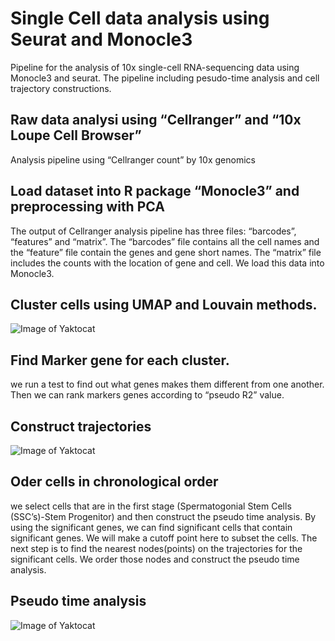 # Single Cell data analysis using Seurat and Monocle3

Pipeline for the analysis of 10x single-cell RNA-sequencing data using Monocle3 and seurat. The pipeline including pesudo-time analysis and cell trajectory constructions. 

##  Raw data analysi using “Cellranger” and “10x Loupe Cell Browser”
Analysis pipeline using “Cellranger count” by 10x genomics

## Load dataset into R package “Monocle3” and preprocessing with PCA
The output of Cellranger analysis pipeline has three files: “barcodes”, “features” and “matrix”. The “barcodes” file contains all the cell names and the “feature” file contain the genes and gene short names. The “matrix” file includes the counts with the location of gene and cell. We load this data into Monocle3.

##  Cluster cells using UMAP and Louvain methods.
![Image of Yaktocat](https://github.com/zhanzmr/Single_cell_data_analysis/blob/master/figures/umap.PNG)

##  Find Marker gene for each cluster.
we run a test to find out what genes makes them different from one another. Then we can rank markers genes according to “pseudo R2” value. 

## Construct trajectories
![Image of Yaktocat](https://github.com/zhanzmr/Single_cell_data_analysis/blob/master/figures/trajectory.PNG)

## Oder cells in chronological order
we select cells that are in the first stage (Spermatogonial Stem Cells (SSC’s)-Stem Progenitor) and then construct the pseudo time analysis. By using the significant genes, we can find significant cells that contain significant genes. We will make a cutoff point here to subset the cells. The next step is to find the nearest nodes(points) on the trajectories for the significant cells. We order those nodes and construct the pseudo time analysis.

##  Pseudo time analysis

![Image of Yaktocat](https://github.com/zhanzmr/Single_cell_data_analysis/blob/master/figures/time.PNG)







